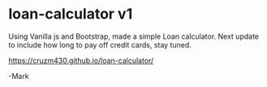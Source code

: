 # loan-calculator v1
Using Vanilla js and Bootstrap, made a simple Loan calculator. Next update to include how long to pay off credit cards, stay tuned.

https://cruzm430.github.io/loan-calculator/

-Mark
